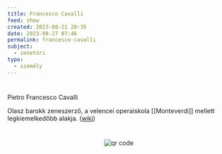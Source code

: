 ```yaml
---
title: Francesco Cavalli
feed: show
created: 2023-08-21 20:35
date: 2023-08-27 07:46
permalink: francesco-cavalli
subject:
  - zenetöri
type:
  - személy
---
```

#
Pietro Francesco Cavalli

Olasz barokk zeneszerző, a velencei operaiskola [[Monteverdi]] mellett legkiemelkedőbb alakja. ([wiki](https://www.wikiwand.com/hu/Francesco_Cavalli))



#
<p style="text-align: center;"><img src="https://chart.googleapis.com/chart?cht=qr&chl=https://notes.andrasdenes.com/francesco-cavalli&chs=180x180&choe=UTF-8&chld=L|2" alt="qr code"></p>

